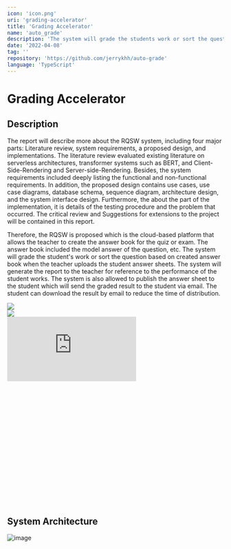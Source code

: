 ```yaml
---
icon: 'icon.png'
uri: 'grading-accelerator'
title: 'Grading Accelerator'
name: 'auto_grade'
description: 'The system will grade the students work or sort the question based on created answer book when the teacher uploads the student answer sheets. The system will generate the report to the teacher for reference to the performance of the student works.'
date: '2022-04-08'
tag: ''
repository: 'https://github.com/jerrykhh/auto-grade'
language: 'TypeScript'
---
```


# Grading Accelerator
## Description
The report will describe more about the RQSW system, including four major parts: Literature review, system requirements, a proposed design, and implementations. The literature review evaluated existing literature on serverless architectures, transformer systems such as BERT, and Client-Side-Rendering and Server-side-Rendering. Besides, the system requirements included deeply listing the functional and non-functional requirements. In addition, the proposed design contains use cases, use case diagrams, database schema, sequence diagram, architecture design, and the system interface design. Furthermore, the about the part of the implementation, it is details of the testing procedure and the problem that occurred. The critical review and Suggestions for extensions to the project will be contained in this report.

Therefore, the RQSW is proposed which is the cloud-based platform that allows the teacher to create the answer book for the quiz or exam. The answer book included the model answer of the question, etc. The system will grade the student's work or sort the question based on created answer book when the teacher uploads the student answer sheets. The system will generate the report to the teacher for reference to the performance of the student works. The system is also allowed to publish the answer sheet to the student which will send the graded result to the student via email. The student can download the result by email to reduce the time of distribution.

<div class='flex'>
    <div>
    <img src='/project/grading-accelerator/system-answersheet.png' />
    </div>
    <div>
    <img src='/project/grading-accelerator/system-result.png' />
    </div>
</div>

<div class="relative iframe-container" 
		style="padding-bottom: 56.25%">
		<iframe src="https://www.youtube.com/embed/H593TGTKt-A" title="Demo video of Report quality of student written work system with machine learning" frameborder="0" allow="accelerometer; autoplay; clipboard-write; encrypted-media; gyroscope; picture-in-picture" allowfullscreen></iframe>
</div>



## System Architecture
![image](/project/grading-accelerator/system-arch.png)